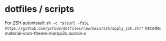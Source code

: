 # dotfiles / scripts

For ZSH autoinstall: `sh -c "$(curl -fsSL https://github.com/ysfsvm/dotfiles/raw/main/zsh/apply_zsh.sh)"`
vscode: material-icon-theme-marqu3s.aurora-x
